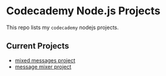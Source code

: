 # Codecademy Node.js Projects
This repo lists my `codecademy` nodejs projects.

## Current Projects
- [mixed messages project](https://github.com/elnaddar/Mixed-Messages-codecademy-project)
- [message mixer project](https://github.com/elnaddar/message-mixer-codecademy-project-nodejs)